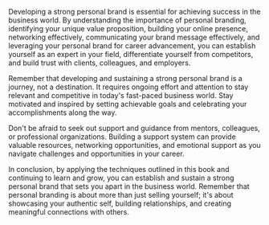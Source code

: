 
Developing a strong personal brand is essential for achieving success in the business world. By understanding the importance of personal branding, identifying your unique value proposition, building your online presence, networking effectively, communicating your brand message effectively, and leveraging your personal brand for career advancement, you can establish yourself as an expert in your field, differentiate yourself from competitors, and build trust with clients, colleagues, and employers.

Remember that developing and sustaining a strong personal brand is a journey, not a destination. It requires ongoing effort and attention to stay relevant and competitive in today's fast-paced business world. Stay motivated and inspired by setting achievable goals and celebrating your accomplishments along the way.

Don't be afraid to seek out support and guidance from mentors, colleagues, or professional organizations. Building a support system can provide valuable resources, networking opportunities, and emotional support as you navigate challenges and opportunities in your career.

In conclusion, by applying the techniques outlined in this book and continuing to learn and grow, you can establish and sustain a strong personal brand that sets you apart in the business world. Remember that personal branding is about more than just selling yourself; it's about showcasing your authentic self, building relationships, and creating meaningful connections with others.

